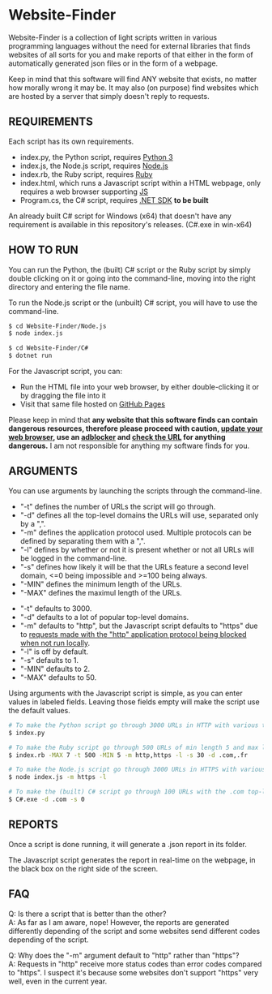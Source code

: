 # Website-Finder

Website-Finder is a collection of light scripts written in various programming languages without the need for external libraries that finds websites of all sorts for you and make reports of that either in the form of automatically generated json files or in the form of a webpage.

Keep in mind that this software will find ANY website that exists, no matter how morally wrong it may be. It may also (on purpose) find websites which are hosted by a server that simply doesn't reply to requests.

## REQUIREMENTS

Each script has its own requirements.

* index.py, the Python script, requires [Python 3](https://www.python.org/downloads/)
* index.js, the Node.js script, requires [Node.js](https://nodejs.org/en/download/)
* index.rb, the Ruby script, requires [Ruby](https://rubyinstaller.org/downloads/)
* index.html, which runs a Javascript script within a HTML webpage, only requires a web browser supporting [JS](https://developer.mozilla.org/en-US/docs/Learn/JavaScript/First_steps/What_is_JavaScript)
* Program.cs, the C# script, requires [.NET SDK](https://dotnet.microsoft.com/download) **to be built**

An already built C# script for Windows (x64) that doesn't have any requirement is available in this repository's releases. (C#.exe in win-x64)

## HOW TO RUN

You can run the Python, the (built) C# script or the Ruby script by simply double clicking on it or going into the command-line, moving into the right directory and entering the file name.

To run the Node.js script or the (unbuilt) C# script, you will have to use the command-line.

```sh
$ cd Website-Finder/Node.js
$ node index.js
```
```sh
$ cd Website-Finder/C#
$ dotnet run
```

For the Javascript script, you can: 

* Run the HTML file into your web browser, by either double-clicking it or by dragging the file into it
* Visit that same file hosted on [GitHub Pages](https://tttaevas.github.io/Website-Finder/Javascript/index.html)

Please keep in mind that **any website that this software finds can contain dangerous resources, therefore please proceed with caution, [update your web browser](https://www.whatismybrowser.com/), use an [adblocker](https://ublockorigin.com/) and [check the URL](https://www.virustotal.com/gui/home/url) for anything dangerous.** I am not responsible for anything my software finds for you.

## ARGUMENTS

You can use arguments by launching the scripts through the command-line.

- "-t" defines the number of URLs the script will go through.
- "-d" defines all the top-level domains the URLs will use, separated only by a ",".
- "-m" defines the application protocol used. Multiple protocols can be defined by separating them with a ",".
- "-l" defines by whether or not it is present whether or not all URLs will be logged in the command-line.
- "-s" defines how likely it will be that the URLs feature a second level domain, <=0 being impossible and >=100 being always.
- "-MIN" defines the minimum length of the URLs.
- "-MAX" defines the maximul length of the URLs.

* "-t" defaults to 3000.
* "-d" defaults to a lot of popular top-level domains.
* "-m" defaults to "http", but the Javascript script defaults to "https" due to [requests made with the "http" application protocol being blocked when not run locally](https://developer.mozilla.org/en-US/docs/Web/Security/Mixed_content).
* "-l" is off by default.
* "-s" defaults to 1.
* "-MIN" defaults to 2.
* "-MAX" defaults to 50.

Using arguments with the Javascript script is simple, as you can enter values in labeled fields. Leaving those fields empty will make the script use the default values.

```sh
# To make the Python script go through 3000 URLs in HTTP with various top-level domains without logging:
$ index.py

# To make the Ruby script go through 500 URLs of min length 5 and max length 7 in HTTP and HTTPS with only the .com and .fr top-level domains with a 30% chance for each URL to feature a second level domain with logging:
$ index.rb -MAX 7 -t 500 -MIN 5 -m http,https -l -s 30 -d .com,.fr

# To make the Node.js script go through 3000 URLs in HTTPS with various top-level domains with logging:
$ node index.js -m https -l

# To make the (built) C# script go through 100 URLs with the .com top-level domains with a 0% chance for each URL to feature a second level domain without logging:
$ C#.exe -d .com -s 0
```

## REPORTS

Once a script is done running, it will generate a .json report in its folder.

The Javascript script generates the report in real-time on the webpage, in the black box on the right side of the screen.

## FAQ

Q: Is there a script that is better than the other?  
A: As far as I am aware, nope! However, the reports are generated differently depending of the script and some websites send different codes depending of the script.

Q: Why does the "-m" argument default to "http" rather than "https"?  
A: Requests in "http" receive more status codes than error codes compared to "https". I suspect it's because some websites don't support "https" very well, even in the current year.
